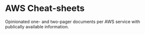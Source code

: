 # AWS Cheat-sheets

Opinionated one- and two-pager documents per AWS service with publically available information.

